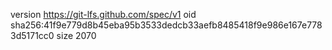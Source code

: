 version https://git-lfs.github.com/spec/v1
oid sha256:41f9e779d8b45eba95b3533dedcb33aefb8485418f9e986e167e7783d5171cc0
size 2070
